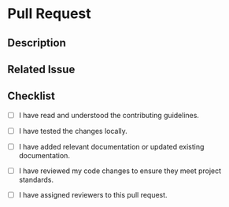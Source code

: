 # Pull Request

## Description
<!--- Provide a brief description of the changes in this pull request -->

## Related Issue
<!--- If this pull request is related to any issue, please mention it here -->

## Checklist
<!--- Put an 'x' in the checkboxes that apply. -->
- [ ] I have read and understood the contributing guidelines.
- [ ] I have tested the changes locally.
- [ ] I have added relevant documentation or updated existing documentation.
- [ ] I have reviewed my code changes to ensure they meet project standards.
- [ ] I have assigned reviewers to this pull request.

